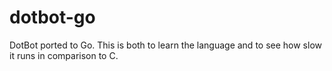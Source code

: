 dotbot-go
=========

DotBot ported to Go. This is both to learn the language and to see how
slow it runs in comparison to C.
